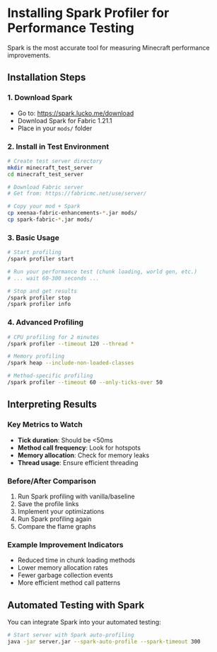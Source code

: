 # Installing Spark Profiler for Performance Testing

Spark is the most accurate tool for measuring Minecraft performance improvements.

## Installation Steps

### 1. Download Spark
- Go to: https://spark.lucko.me/download
- Download Spark for Fabric 1.21.1
- Place in your `mods/` folder

### 2. Install in Test Environment
```bash
# Create test server directory
mkdir minecraft_test_server
cd minecraft_test_server

# Download Fabric server
# Get from: https://fabricmc.net/use/server/

# Copy your mod + Spark
cp xeenaa-fabric-enhancements-*.jar mods/
cp spark-fabric-*.jar mods/
```

### 3. Basic Usage
```bash
# Start profiling
/spark profiler start

# Run your performance test (chunk loading, world gen, etc.)
# ... wait 60-300 seconds ...

# Stop and get results
/spark profiler stop
/spark profiler info
```

### 4. Advanced Profiling
```bash
# CPU profiling for 2 minutes
/spark profiler --timeout 120 --thread *

# Memory profiling
/spark heap --include-non-loaded-classes

# Method-specific profiling
/spark profiler --timeout 60 --only-ticks-over 50
```

## Interpreting Results

### Key Metrics to Watch
- **Tick duration**: Should be <50ms
- **Method call frequency**: Look for hotspots
- **Memory allocation**: Check for memory leaks
- **Thread usage**: Ensure efficient threading

### Before/After Comparison
1. Run Spark profiling with vanilla/baseline
2. Save the profile links
3. Implement your optimizations
4. Run Spark profiling again
5. Compare the flame graphs

### Example Improvement Indicators
- Reduced time in chunk loading methods
- Lower memory allocation rates
- Fewer garbage collection events
- More efficient method call patterns

## Automated Testing with Spark
You can integrate Spark into your automated testing:

```bash
# Start server with Spark auto-profiling
java -jar server.jar --spark-auto-profile --spark-timeout 300
```